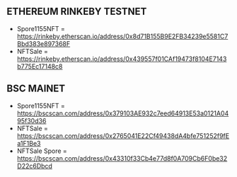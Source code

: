 ## ETHEREUM RINKEBY TESTNET
- Spore1155NFT = https://rinkeby.etherscan.io/address/0x8d71B155B9E2FB34239e5581C7Bbd383e897368F
- NFTSale = https://rinkeby.etherscan.io/address/0x439557f01CAf19473f8104E7143b775Ec17148c8

## BSC MAINET
- Spore1155NFT = https://bscscan.com/address/0x379103AE932c7eed64913E53a0121A0495f30d36
- NFTSale = https://bscscan.com/address/0x2765041E22Cf49438dA4bfe751252f9fEa1F1Be3
- NFTSale Spore = https://bscscan.com/address/0x43310f33Cb4e77d8f0A709Cb6F0be32D22c6Dbcd
